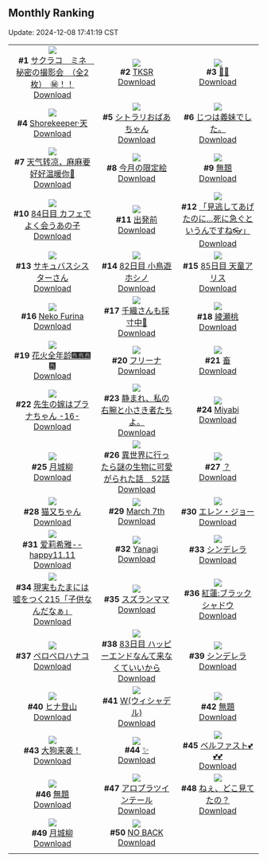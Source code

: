 ## Monthly Ranking
Update: 2024-12-08 17:41:19 CST

|      |      |      |
| :----: | :----: | :----: |
| ![](https://i.pixiv.re/c/240x480/img-master/img/2024/11/10/08/00/06/124153458_p0_master1200.jpg)<br>**#1** [サクラコ　ミネ　秘密の撮影会　（全2枚）　㊙！！](https://www.pixiv.net/artworks/124153458)<br>[Download](https://i.pixiv.re/img-original/img/2024/11/10/08/00/06/124153458_p0.jpg) | ![](https://i.pixiv.re/c/240x480/img-master/img/2024/11/10/00/00/31/124145236_p0_master1200.jpg)<br>**#2** [TKSR](https://www.pixiv.net/artworks/124145236)<br>[Download](https://i.pixiv.re/img-original/img/2024/11/10/00/00/31/124145236_p0.png) | ![](https://i.pixiv.re/c/240x480/img-master/img/2024/11/10/00/00/38/124145264_p0_master1200.jpg)<br>**#3** [🍒🐰](https://www.pixiv.net/artworks/124145264)<br>[Download](https://i.pixiv.re/img-original/img/2024/11/10/00/00/38/124145264_p0.jpg) |
| ![](https://i.pixiv.re/c/240x480/img-master/img/2024/11/10/00/00/27/124145211_p0_master1200.jpg)<br>**#4** [Shorekeeper·天](https://www.pixiv.net/artworks/124145211)<br>[Download](https://i.pixiv.re/img-original/img/2024/11/10/00/00/27/124145211_p0.jpg) | ![](https://i.pixiv.re/c/240x480/img-master/img/2024/11/10/19/34/52/124169592_p0_master1200.jpg)<br>**#5** [シトラリおばあちゃん](https://www.pixiv.net/artworks/124169592)<br>[Download](https://i.pixiv.re/img-original/img/2024/11/10/19/34/52/124169592_p0.png) | ![](https://i.pixiv.re/c/240x480/img-master/img/2024/11/10/00/02/50/124145522_p0_master1200.jpg)<br>**#6** [じつは義妹でした。](https://www.pixiv.net/artworks/124145522)<br>[Download](https://i.pixiv.re/img-original/img/2024/11/10/00/02/50/124145522_p0.jpg) |
| ![](https://i.pixiv.re/c/240x480/img-master/img/2024/11/10/14/48/47/124161533_p0_master1200.jpg)<br>**#7** [天气转凉，麻麻要好好温暖你🥵](https://www.pixiv.net/artworks/124161533)<br>[Download](https://i.pixiv.re/img-original/img/2024/11/10/14/48/47/124161533_p0.jpg) | ![](https://i.pixiv.re/c/240x480/img-master/img/2024/11/10/12/55/14/124159158_p0_master1200.jpg)<br>**#8** [今月の限定絵](https://www.pixiv.net/artworks/124159158)<br>[Download](https://i.pixiv.re/img-original/img/2024/11/10/12/55/14/124159158_p0.jpg) | ![](https://i.pixiv.re/c/240x480/img-master/img/2024/11/10/16/54/18/124164399_p0_master1200.jpg)<br>**#9** [無題](https://www.pixiv.net/artworks/124164399)<br>[Download](https://i.pixiv.re/img-original/img/2024/11/10/16/54/18/124164399_p0.png) |
| ![](https://i.pixiv.re/c/240x480/img-master/img/2024/11/10/16/13/28/124163461_p0_master1200.jpg)<br>**#10** [84日目 カフェでよく会うあの子](https://www.pixiv.net/artworks/124163461)<br>[Download](https://i.pixiv.re/img-original/img/2024/11/10/16/13/28/124163461_p0.png) | ![](https://i.pixiv.re/c/240x480/img-master/img/2024/11/08/00/00/17/124086849_p0_master1200.jpg)<br>**#11** [出発前](https://www.pixiv.net/artworks/124086849)<br>[Download](https://i.pixiv.re/img-original/img/2024/11/08/00/00/17/124086849_p0.png) | ![](https://i.pixiv.re/c/240x480/img-master/img/2024/11/10/00/14/46/124146029_p0_master1200.jpg)<br>**#12** [「見逃してあげたのに…死に急ぐというんですね👓」](https://www.pixiv.net/artworks/124146029)<br>[Download](https://i.pixiv.re/img-original/img/2024/11/10/00/14/46/124146029_p0.png) |
| ![](https://i.pixiv.re/c/240x480/img-master/img/2024/11/10/19/08/08/124168726_p0_master1200.jpg)<br>**#13** [サキュバスシスターさん](https://www.pixiv.net/artworks/124168726)<br>[Download](https://i.pixiv.re/img-original/img/2024/11/10/19/08/08/124168726_p0.jpg) | ![](https://i.pixiv.re/c/240x480/img-master/img/2024/11/08/13/58/53/124099015_p0_master1200.jpg)<br>**#14** [82日目 小鳥遊ホシノ](https://www.pixiv.net/artworks/124099015)<br>[Download](https://i.pixiv.re/img-original/img/2024/11/08/13/58/53/124099015_p0.png) | ![](https://i.pixiv.re/c/240x480/img-master/img/2024/11/11/15/43/50/124196118_p0_master1200.jpg)<br>**#15** [85日目 天童アリス](https://www.pixiv.net/artworks/124196118)<br>[Download](https://i.pixiv.re/img-original/img/2024/11/11/15/43/50/124196118_p0.png) |
| ![](https://i.pixiv.re/c/240x480/img-master/img/2024/11/10/08/51/07/124154238_p0_master1200.jpg)<br>**#16** [Neko Furina](https://www.pixiv.net/artworks/124154238)<br>[Download](https://i.pixiv.re/img-original/img/2024/11/10/08/51/07/124154238_p0.jpg) | ![](https://i.pixiv.re/c/240x480/img-master/img/2024/11/09/18/37/36/124134754_p0_master1200.jpg)<br>**#17** [千織さんも採寸中📏](https://www.pixiv.net/artworks/124134754)<br>[Download](https://i.pixiv.re/img-original/img/2024/11/09/18/37/36/124134754_p0.jpg) | ![](https://i.pixiv.re/c/240x480/img-master/img/2024/11/09/00/00/30/124114333_p0_master1200.jpg)<br>**#18** [綾瀬桃](https://www.pixiv.net/artworks/124114333)<br>[Download](https://i.pixiv.re/img-original/img/2024/11/09/00/00/30/124114333_p0.png) |
| ![](https://i.pixiv.re/c/240x480/img-master/img/2024/11/10/00/01/04/124145350_p0_master1200.jpg)<br>**#19** [花火全年龄🎆🎆🎆🎆](https://www.pixiv.net/artworks/124145350)<br>[Download](https://i.pixiv.re/img-original/img/2024/11/10/00/01/04/124145350_p0.jpg) | ![](https://i.pixiv.re/c/240x480/img-master/img/2024/11/10/21/02/45/124172714_p0_master1200.jpg)<br>**#20** [フリーナ](https://www.pixiv.net/artworks/124172714)<br>[Download](https://i.pixiv.re/img-original/img/2024/11/10/21/02/45/124172714_p0.jpg) | ![](https://i.pixiv.re/c/240x480/img-master/img/2024/11/09/00/00/04/124114181_p0_master1200.jpg)<br>**#21** [畜](https://www.pixiv.net/artworks/124114181)<br>[Download](https://i.pixiv.re/img-original/img/2024/11/09/00/00/04/124114181_p0.jpg) |
| ![](https://i.pixiv.re/c/240x480/img-master/img/2024/11/10/00/00/26/124145207_p0_master1200.jpg)<br>**#22** [先生の嫁はプラナちゃん -16-](https://www.pixiv.net/artworks/124145207)<br>[Download](https://i.pixiv.re/img-original/img/2024/11/10/00/00/26/124145207_p0.jpg) | ![](https://i.pixiv.re/c/240x480/img-master/img/2024/11/10/00/00/34/124145249_p0_master1200.jpg)<br>**#23** [静まれ、私の右腕と小さき者たちよ。](https://www.pixiv.net/artworks/124145249)<br>[Download](https://i.pixiv.re/img-original/img/2024/11/10/00/00/34/124145249_p0.png) | ![](https://i.pixiv.re/c/240x480/img-master/img/2024/11/09/09/00/54/124123148_p0_master1200.jpg)<br>**#24** [Miyabi](https://www.pixiv.net/artworks/124123148)<br>[Download](https://i.pixiv.re/img-original/img/2024/11/09/09/00/54/124123148_p0.png) |
| ![](https://i.pixiv.re/c/240x480/img-master/img/2024/11/10/17/55/35/124166187_p0_master1200.jpg)<br>**#25** [月城柳](https://www.pixiv.net/artworks/124166187)<br>[Download](https://i.pixiv.re/img-original/img/2024/11/10/17/55/35/124166187_p0.jpg) | ![](https://i.pixiv.re/c/240x480/img-master/img/2024/11/10/00/01/20/124145391_p0_master1200.jpg)<br>**#26** [異世界に行ったら謎の生物に可愛がられた話　52話](https://www.pixiv.net/artworks/124145391)<br>[Download](https://i.pixiv.re/img-original/img/2024/11/10/00/01/20/124145391_p0.jpg) | ![](https://i.pixiv.re/c/240x480/img-master/img/2024/11/10/12/42/38/124158882_p0_master1200.jpg)<br>**#27** [？](https://www.pixiv.net/artworks/124158882)<br>[Download](https://i.pixiv.re/img-original/img/2024/11/10/12/42/38/124158882_p0.png) |
| ![](https://i.pixiv.re/c/240x480/img-master/img/2024/11/10/07/26/10/124153029_p0_master1200.jpg)<br>**#28** [猫又ちゃん](https://www.pixiv.net/artworks/124153029)<br>[Download](https://i.pixiv.re/img-original/img/2024/11/10/07/26/10/124153029_p0.jpg) | ![](https://i.pixiv.re/c/240x480/img-master/img/2024/11/11/18/00/08/124198989_p0_master1200.jpg)<br>**#29** [March 7th](https://www.pixiv.net/artworks/124198989)<br>[Download](https://i.pixiv.re/img-original/img/2024/11/11/18/00/08/124198989_p0.jpg) | ![](https://i.pixiv.re/c/240x480/img-master/img/2024/11/12/00/00/32/124212121_p0_master1200.jpg)<br>**#30** [エレン・ジョー](https://www.pixiv.net/artworks/124212121)<br>[Download](https://i.pixiv.re/img-original/img/2024/11/12/00/00/32/124212121_p0.png) |
| ![](https://i.pixiv.re/c/240x480/img-master/img/2024/11/08/11/34/14/124096782_p0_master1200.jpg)<br>**#31** [爱莉希雅--happy11.11](https://www.pixiv.net/artworks/124096782)<br>[Download](https://i.pixiv.re/img-original/img/2024/11/08/11/34/14/124096782_p0.jpg) | ![](https://i.pixiv.re/c/240x480/img-master/img/2024/11/09/10/43/06/124124731_p0_master1200.jpg)<br>**#32** [Yanagi](https://www.pixiv.net/artworks/124124731)<br>[Download](https://i.pixiv.re/img-original/img/2024/11/09/10/43/06/124124731_p0.jpg) | ![](https://i.pixiv.re/c/240x480/img-master/img/2024/11/08/00/00/17/124086847_p0_master1200.jpg)<br>**#33** [シンデレラ](https://www.pixiv.net/artworks/124086847)<br>[Download](https://i.pixiv.re/img-original/img/2024/11/08/00/00/17/124086847_p0.jpg) |
| ![](https://i.pixiv.re/c/240x480/img-master/img/2024/11/10/20/37/25/124166371_p0_master1200.jpg)<br>**#34** [現実もたまには嘘をつく215「子供なんだなぁ」](https://www.pixiv.net/artworks/124166371)<br>[Download](https://i.pixiv.re/img-original/img/2024/11/10/20/37/25/124166371_p0.jpg) | ![](https://i.pixiv.re/c/240x480/img-master/img/2024/11/08/14/40/46/124099638_p0_master1200.jpg)<br>**#35** [スズランママ](https://www.pixiv.net/artworks/124099638)<br>[Download](https://i.pixiv.re/img-original/img/2024/11/08/14/40/46/124099638_p0.jpg) | ![](https://i.pixiv.re/c/240x480/img-master/img/2024/11/08/19/07/54/124105009_p0_master1200.jpg)<br>**#36** [紅蓮:ブラックシャドウ](https://www.pixiv.net/artworks/124105009)<br>[Download](https://i.pixiv.re/img-original/img/2024/11/08/19/07/54/124105009_p0.jpg) |
| ![](https://i.pixiv.re/c/240x480/img-master/img/2024/11/10/19/31/38/124169491_p0_master1200.jpg)<br>**#37** [ペロペロハナコ](https://www.pixiv.net/artworks/124169491)<br>[Download](https://i.pixiv.re/img-original/img/2024/11/10/19/31/38/124169491_p0.jpg) | ![](https://i.pixiv.re/c/240x480/img-master/img/2024/11/09/15/51/35/124130706_p0_master1200.jpg)<br>**#38** [83日目 ハッピーエンドなんて来なくていいから](https://www.pixiv.net/artworks/124130706)<br>[Download](https://i.pixiv.re/img-original/img/2024/11/09/15/51/35/124130706_p0.png) | ![](https://i.pixiv.re/c/240x480/img-master/img/2024/11/08/23/45/01/124113672_p0_master1200.jpg)<br>**#39** [シンデレラ](https://www.pixiv.net/artworks/124113672)<br>[Download](https://i.pixiv.re/img-original/img/2024/11/08/23/45/01/124113672_p0.jpg) |
| ![](https://i.pixiv.re/c/240x480/img-master/img/2024/11/09/11/31/47/124125558_p0_master1200.jpg)<br>**#40** [ヒナ登山](https://www.pixiv.net/artworks/124125558)<br>[Download](https://i.pixiv.re/img-original/img/2024/11/09/11/31/47/124125558_p0.jpg) | ![](https://i.pixiv.re/c/240x480/img-master/img/2024/11/10/00/00/33/124145243_p0_master1200.jpg)<br>**#41** [W(ウィシャデル)](https://www.pixiv.net/artworks/124145243)<br>[Download](https://i.pixiv.re/img-original/img/2024/11/10/00/00/33/124145243_p0.png) | ![](https://i.pixiv.re/c/240x480/img-master/img/2024/11/11/17/19/39/124198053_p0_master1200.jpg)<br>**#42** [無題](https://www.pixiv.net/artworks/124198053)<br>[Download](https://i.pixiv.re/img-original/img/2024/11/11/17/19/39/124198053_p0.png) |
| ![](https://i.pixiv.re/c/240x480/img-master/img/2024/11/09/21/35/23/124140126_p0_master1200.jpg)<br>**#43** [大狗来袭！](https://www.pixiv.net/artworks/124140126)<br>[Download](https://i.pixiv.re/img-original/img/2024/11/09/21/35/23/124140126_p0.jpg) | ![](https://i.pixiv.re/c/240x480/img-master/img/2024/11/09/00/30/04/124115634_p0_master1200.jpg)<br>**#44** [✨](https://www.pixiv.net/artworks/124115634)<br>[Download](https://i.pixiv.re/img-original/img/2024/11/09/00/30/04/124115634_p0.png) | ![](https://i.pixiv.re/c/240x480/img-master/img/2024/11/08/20/54/52/124108166_p0_master1200.jpg)<br>**#45** [ベルファスト💕💕💕](https://www.pixiv.net/artworks/124108166)<br>[Download](https://i.pixiv.re/img-original/img/2024/11/08/20/54/52/124108166_p0.jpg) |
| ![](https://i.pixiv.re/c/240x480/img-master/img/2024/11/12/13/14/32/124224845_p0_master1200.jpg)<br>**#46** [無題](https://www.pixiv.net/artworks/124224845)<br>[Download](https://i.pixiv.re/img-original/img/2024/11/12/13/14/32/124224845_p0.jpg) | ![](https://i.pixiv.re/c/240x480/img-master/img/2024/11/10/00/00/20/124145173_p0_master1200.jpg)<br>**#47** [アロプラツインテール](https://www.pixiv.net/artworks/124145173)<br>[Download](https://i.pixiv.re/img-original/img/2024/11/10/00/00/20/124145173_p0.png) | ![](https://i.pixiv.re/c/240x480/img-master/img/2024/11/10/00/29/06/124146506_p0_master1200.jpg)<br>**#48** [ねぇ、どこ見てたの？](https://www.pixiv.net/artworks/124146506)<br>[Download](https://i.pixiv.re/img-original/img/2024/11/10/00/29/06/124146506_p0.jpg) |
| ![](https://i.pixiv.re/c/240x480/img-master/img/2024/11/08/20/28/04/124107360_p0_master1200.jpg)<br>**#49** [月城柳](https://www.pixiv.net/artworks/124107360)<br>[Download](https://i.pixiv.re/img-original/img/2024/11/08/20/28/04/124107360_p0.jpg) | ![](https://i.pixiv.re/c/240x480/img-master/img/2024/11/12/00/00/34/124212132_p0_master1200.jpg)<br>**#50** [NO BACK](https://www.pixiv.net/artworks/124212132)<br>[Download](https://i.pixiv.re/img-original/img/2024/11/12/00/00/34/124212132_p0.jpg) |
|      |
